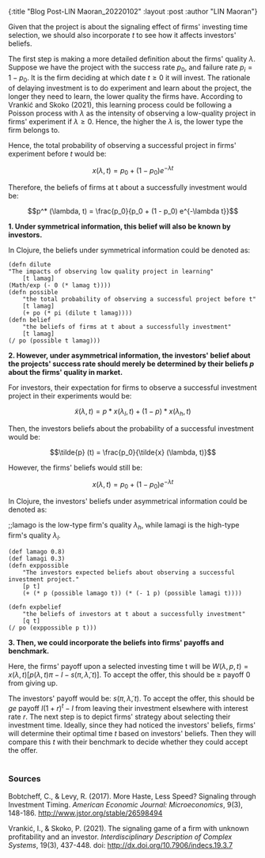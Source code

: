 {:title  "Blog Post-LIN Maoran_20220102"
 :layout :post
 :author "LIN Maoran"}

Given that the project is about the signaling effect of firms' investing time selection, we should also incorporate $t$ to see how it affects investors' beliefs.

The first step is making a more detailed definition about the firms' quality $\lambda$. Suppose we have the project with the success rate $p_0$, and failure rate $p_i=1-p_0$. It is the firm deciding at which date $t \ge 0$ it will invest. The rationale of delaying investment is to do experiment and learn about the project, the longer they need to learn, the lower quality the firms have. According to Vrankić and Skoko (2021), this learning process could be following a Poisson process with $\lambda$ as the intensity of observing a low-quality project in firms' experiment if $\lambda \ge 0$. Hence, the higher the $\lambda$ is, the lower type the firm belongs to.

Hence, the total probability of observing a successful project in firms' experiment before $t$ would be:

$$x (\lambda, t) = p_0 + (1 - p_0) e^{-\lambda t}$$

Therefore, the beliefs of firms at t about a successfully investment would be:

$$p^* (\lambda, t) = \frac{p_0}{p_0 + (1 - p_0) e^{-\lambda t}}$$

**1. Under symmetrical information, this belief will also be known by investors.**

In Clojure, the beliefs under symmetrical information could be denoted as:
```
(defn dilute
"The impacts of observing low quality project in learning"
    [t lamag]
(Math/exp (- 0 (* lamag t))))
(defn possible
    "the total probability of observing a successful project before t"
    [t lamag]
    (+ po (* pi (dilute t lamag))))
(defn belief
    "the beliefs of firms at t about a successfully investment"
    [t lamag]
(/ po (possible t lamag)))
```

**2. However, under asymmetrical information, the investors' belief about the projects' success rate should merely be determined by their beliefs $p$ about the firms' quality in market.**

For investors, their expectation for firms to observe a successful investment project in their experiments would be:

$$\tilde{x} (\lambda, t) = p * x(\lambda_l, t) + (1 - p) * x (\lambda_h, t)$$

Then, the investors beliefs about the probability of a successful investment would be:

$$\tilde{p} (t) = \frac{p_0}{\tilde{x} (\lambda, t)}$$

However, the firms' beliefs would still be:

$$x(\lambda, t)=p_0+(1 - p_0) e^{-\lambda t}$$

In Clojure, the investors' beliefs under asymmetrical information could be denoted as:

;;lamago is the low-type firm's quality $\lambda_h$, while lamagi is the high-type firm's quality $\lambda_l$.
```
(def lamago 0.8)
(def lamagi 0.3)
(defn exppossible
    "The investors expected beliefs about observing a successful investment project."
    [p t]
    (+ (* p (possible lamago t)) (* (- 1 p) (possible lamagi t))))

(defn expbelief
    "the beliefs of investors at t about a successfully investment"
    [q t]
(/ po (exppossible p t)))
```

**3. Then, we could incorporate the beliefs into firms' payoffs and benchmark.**

Here, the firms' payoff upon a selected investing time t will be $W(\lambda, p, t)=x(\lambda, t)[p(\lambda, t)\pi-I-s(\pi, \tilde{\lambda}, t)]$. To accept the offer, this should be $\ge$ payoff $0$ from giving up.

The investors' payoff would be: $s(\pi, \tilde{\lambda}, t)$. To accept the offer, this should be $ge$ payoff $I(1+r)^t-I$ from leaving their investment elsewhere with interest rate $r$.
The next step is to depict firms' strategy about selecting their investment time. Ideally, since they had noticed the investors' beliefs, firms' will determine their optimal time $t$ based on investors' beliefs. Then they will compare this $t$ with their benchmark to decide whether they could accept the offer.
</br>
</br>

### Sources 

Bobtcheff, C., & Levy, R. (2017). More Haste, Less Speed? Signaling through Investment Timing. *American Economic Journal: Microeconomics*, 9(3), 148-186. [http://www.jstor.org/stable/26598494 ](http://www.jstor.org/stable/26598494)

Vrankić, I., & Skoko, P. (2021). The signaling game of a firm with unknown profitability and an investor. *Interdisciplinary Description of Complex Systems*, 19(3), 437-448. doi: [http://dx.doi.org/10.7906/indecs.19.3.7 ](http://dx.doi.org/10.7906/indecs.19.3.7)